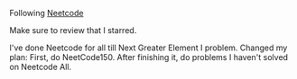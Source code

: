 Following [Neetcode](https://neetcode.io)

Make sure to review that I starred.

I've done Neetcode for all till Next Greater Element I problem. 
Changed my plan: First, do NeetCode150. After finishing it, do problems I haven't solved on Neetcode All.
